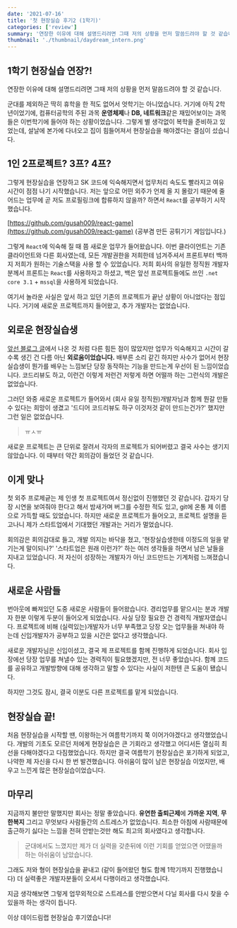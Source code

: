 ```yaml
---
date: '2021-07-16'
title: '첫 현장실습 후기2 (1학기)'
categories: ['review']
summary: '연장한 이유에 대해 설명드리려면 그때 저의 상황을 먼저 말씀드려야 할 것 같습니다. 군대를 제외하곤 딱히 휴학을 한 적도 없어서 엇학기는 아니었습니다.'
thumbnail: './thumbnail/daydream_intern.png'
---
```


## 1학기 현장실습 연장?!
연장한 이유에 대해 설명드리려면 그때 저의 상황을 먼저 말씀드려야 할 것 같습니다.

군대를 제외하곤 딱히 휴학을 한 적도 없어서 엇학기는 아니었습니다. 거기에 아직 2학년이었기에, 컴퓨터공학의 주된 과목 **운영체제**나 **DB, 네트워크**같은 재밌어보이는 과목들은 이번학기에 들어야 하는 상황이었습니다. 그렇게 별 생각없이 복학을 준비하고 있었는데, 설날에 본가에 다녀오고 집이 힘들어져서 현장실습을 해야겠다는 결심이 섰습니다.


## 1인 2프로젝트? 3프? 4프?
그렇게 현장실습을 연장하고 SK 코드에 익숙해지면서 업무처리 속도도 빨라지고 여유시간이 점점 나기 시작했습니다. 저는 앞으로 어떤 외주가 언제 올 지 몰랐기 때문에 줄어드는 업무에 곧 저도 프로필링크에 합류하지 않을까? 하면서 `React`를 공부하기 시작했습니다.

[https://github.com/gusah009/react-game](https://github.com/gusah009/react-game) (공부겸 만든 공튀기기 게임입니다.)

그렇게 `React`에 익숙해 질 때 쯤 새로운 업무가 들어왔습니다. 이번 클라이언트는 기존 클라이언트와 다른 회사였는데, 모든 개발권한을 저희한테 넘겨주셔서 프론트부터 백까지 저희가 원하는 기술스택을 사용 할 수 있었습니다. 저희 회사의 유일한 정직원 개발자분께서 프론트는 ```React```를 사용하자고 하셨고, 백은 앞선 프로젝트들에도 쓰인 ```.net core 3.1``` + ```mssql```을 사용하게 되었습니다.

여기서 놀라운 사실은 앞서 하고 있던 기존의 프로젝트가 끝난 상황이 아니었다는 점입니다. 거기에 새로운 프로젝트까지 들어왔고, 추가 개발자는 없었습니다.

## 외로운 현장실습생
[앞선 블로그 글](../첫-현장실습-후기-(겨울방학))에서 나온 것 처럼 다른 힘든 점이 많았지만 업무가 익숙해지고 시간이 갈 수록 생긴 건 다름 아닌 **외로움이었습니다.** 배부른 소리 같긴 하지만 사수가 없어서 현장실습생이 뭔가를 배우는 느낌보단 당장 동작하는 기능을 만드는게 우선이 된 느낌이었습니다. 코드리뷰도 하고, 이런건 이렇게 저런건 저렇게 하면 어떨까 하는 그런식의 개발은 없었습니다.

그러던 와중 새로운 프로젝트가 들어와서 (회사 유일 정직원)개발자님과 함께 뭔갈 만들 수 있다는 희망이 생겼고 '드디어 코드리뷰도 하구 이것저것 같이 만드는건가?' 했지만 그런 일은 없었습니다.
> ㅠㅅㅠ

새로운 프로젝트는 큰 단위로 잘려서 각자의 프로젝트가 되어버렸고 결국 사수는 생기지 않았습니다. 이 때부터 약간 회의감이 들었던 것 같습니다.

## 이게 맞나
첫 외주 프로제긑는 제 인생 첫 프로젝트여서 정신없이 진행했던 것 같습니다. 갑자기 당장 시연을 보여줘야 한다고 해서 밤새가며 버그를 수정한 적도 있고, git에 온통 제 이름으로 가득할 때도 있었습니다. 하지만 새로운 프로젝트가 들어오고, 프로젝트 설명을 듣고나니 제가 스타트업에서 기대했던 개발과는 거리가 멀었습니다.

회의감은 회의감대로 들고, 개발 의지는 바닥을 쳤고, '현장실습생한테 이정도의 일을 맡기는게 말이되나?' '스타트업은 원래 이런가?' 하는 여러 생각들을 하면서 남은 날들을 지내고 있었습니다. 저 자신이 성장하는 개발자가 아닌 코드만드는 기계처럼 느껴졌습니다.

## 새로운 사람들
번아웃에 빠져있던 도중 새로운 사람들이 들어왔습니다. 경리업무를 맡으시는 분과 개발자 한분 이렇게 두분이 들어오게 되었습니다. 사실 당장 필요한 건 경력직 개발자였습니다. 프로젝트에 비해 (실력있는)개발자가 너무 부족했고 당장 오는 업무들을 쳐내야 하는데 신입개발자가 공부하고 있을 시간은 없다고 생각했습니다.

새로운 개발자님은 신입이셨고, 결국 제 프로젝트를 함께 진행하게 되었습니다. 회사 입장에선 당장 업무를 쳐낼수 있는 경력직이 필요했겠지만, 전 너무 좋았습니다. 함께 코드를 공유하고 개발방향에 대해 생각하고 말할 수 있다는 사실이 저한텐 큰 도움이 됐습니다.

하지만 그것도 잠시, 결국 이분도 다른 프로젝트를 맡게 되었습니다.

## 현장실습 끝!
처음 현장실습을 시작할 땐, 이왕하는거 여름학기까지 쭉 이어가야겠다고 생각했었습니다. 개발의 기초도 모르던 저에게 현장실습은 큰 기회라고 생각했고 어디서든 열심히 최선을 다해야겠다고 다짐했었습니다. 하지만 결국 여름학기 현장실습은 포기하게 되었고, 나약한 제 자신을 다시 한 번 발견했습니다. 아쉬움이 많이 남은 현장실습 이었지만, 배우고 느낀게 많은 현장실습이었습니다.

## 마무리
지금까지 불만만 말했지만 회사는 정말 좋았습니다. **유연한 출퇴근제**에 **가까운 지역**, **무한복지** 그리고 무엇보다 사람들간의 스트레스가 없었습니다. 최소한 아침에 사람때문에 출근하기 싫다는 느낌을 전혀 안받는것만 해도 최고의 회사였다고 생각합니다.

> 군대에서도 느꼈지만 제가 더 실력을 갖춘뒤에 이런 기회를 얻었으면 어땠을까 하는 아쉬움이 남았습니다.

그래도 저와 형이 현장실습을 끝내고 (같이 들어왔던 형도 함께 1학기까지 진행했습니다) 더 실력좋은 개발자분들이 오셔서 다행이라고 생각했습니다.

지금 생각해보면 그렇게 업무외적으로 스트레스를 안받으면서 다닐 회사를 다시 찾을 수 있을까 하는 생각이 듭니다.

이상 데이드림랩 현장실습 후기였습니다!
